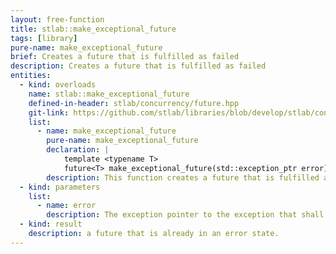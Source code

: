 ```yaml
---
layout: free-function
title: stlab::make_exceptional_future
tags: [library]
pure-name: make_exceptional_future
brief: Creates a future that is fulfilled as failed
description: Creates a future that is fulfilled as failed
entities:
  - kind: overloads
    name: stlab::make_exceptional_future
    defined-in-header: stlab/concurrency/future.hpp
    git-link: https://github.com/stlab/libraries/blob/develop/stlab/concurrency/future.hpp
    list:
      - name: make_exceptional_future
        pure-name: make_exceptional_future
        declaration: |
            template <typename T>
            future<T> make_exceptional_future(std::exception_ptr error)
        description: This function creates a future that is fulfilled as failed.
  - kind: parameters
    list:
      - name: error
        description: The exception pointer to the exception that shall be the result of the fulfilled future
  - kind: result
    description: a future that is already in an error state.
---
```

